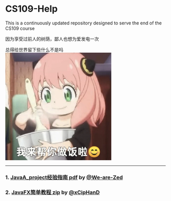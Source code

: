 # CS109-Help
This is a continuously updated repository designed to serve the end of the CS109 course

因为享受过前人的树荫，鄙人也想为爱发电一次

总得给世界留下些什么不是吗
<img src="src/CS109project_指南/anya.png" alt="Anya" style="zoom:33%;" />

---
### 1. [JavaA_project经验指南 pdf](./out/CS109project_指南.pdf) by [@We-are-Zed](https://github.com/we-are-Zed)
### 2. [JavaFX简单教程 zip](./out/Introduction_Project_JavaFx.zip) by [@xCipHanD](https://github.com/xciphand/)